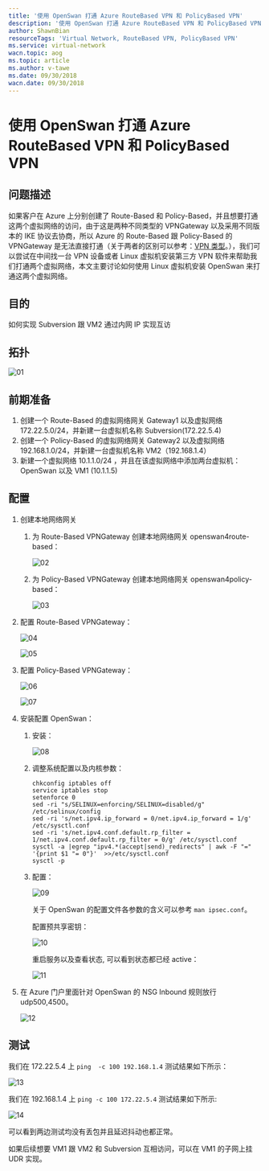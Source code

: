 ```yaml
---
title: '使用 OpenSwan 打通 Azure RouteBased VPN 和 PolicyBased VPN'
description: '使用 OpenSwan 打通 Azure RouteBased VPN 和 PolicyBased VPN'
author: ShawnBian
resourceTags: 'Virtual Network, RouteBased VPN, PolicyBased VPN'
ms.service: virtual-network
wacn.topic: aog
ms.topic: article
ms.author: v-tawe
ms.date: 09/30/2018
wacn.date: 09/30/2018
---
```


# 使用 OpenSwan 打通 Azure RouteBased VPN 和 PolicyBased VPN

## 问题描述

如果客户在 Azure 上分别创建了 Route-Based 和 Policy-Based，并且想要打通这两个虚拟网络的访问，由于这是两种不同类型的 VPNGateway 以及采用不同版本的 IKE 协议去协商，所以 Azure 的 Route-Based 跟 Policy-Based 的 VPNGateway 是无法直接打通（关于两者的区别可以参考：[VPN 类型](https://docs.azure.cn/zh-cn/vpn-gateway/vpn-gateway-about-vpn-gateway-settings#vpntype)。），我们可以尝试在中间找一台 VPN 设备或者 Linux 虚拟机安装第三方 VPN 软件来帮助我们打通两个虚拟网络，本文主要讨论如何使用 Linux 虚拟机安装 OpenSwan 来打通这两个虚拟网络。

## 目的

如何实现 Subversion 跟 VM2 通过内网 IP 实现互访

## 拓扑

![01](media/aog-virtual-network-howto-connect-routebased-vpn-and-policybased-vpn/01.png)

## 前期准备

1. 创建一个 Route-Based 的虚拟网络网关 Gateway1 以及虚拟网络 172.22.5.0/24，并新建一台虚拟机名称 Subversion(172.22.5.4)
2. 创建一个 Policy-Based 的虚拟网络网关 Gateway2 以及虚拟网络 192.168.1.0/24，并新建一台虚拟机名称 VM2（192.168.1.4）
3. 新建一个虚拟网络 10.1.1.0/24 ，并且在该虚拟网络中添加两台虚拟机：OpenSwan 以及 VM1 (10.1.1.5)

## 配置

1. 创建本地网络网关

    1. 为 Route-Based VPNGateway 创建本地网络网关 openswan4route-based：

        ![02](media/aog-virtual-network-howto-connect-routebased-vpn-and-policybased-vpn/02.png)

    2. 为 Policy-Based VPNGateway 创建本地网络网关 openswan4policy-based：

        ![03](media/aog-virtual-network-howto-connect-routebased-vpn-and-policybased-vpn/03.png)

2. 配置 Route-Based VPNGateway：

    ![04](media/aog-virtual-network-howto-connect-routebased-vpn-and-policybased-vpn/04.png)

    ![05](media/aog-virtual-network-howto-connect-routebased-vpn-and-policybased-vpn/05.png)

3. 配置 Policy-Based VPNGateway：

    ![06](media/aog-virtual-network-howto-connect-routebased-vpn-and-policybased-vpn/06.png)

    ![07](media/aog-virtual-network-howto-connect-routebased-vpn-and-policybased-vpn/07.png)

4. 安装配置 OpenSwan：

    1. 安装：

        ![08](media/aog-virtual-network-howto-connect-routebased-vpn-and-policybased-vpn/08.png)

    2. 调整系统配置以及内核参数：

        ```shell
        chkconfig iptables off
        service iptables stop
        setenforce 0
        sed -ri "s/SELINUX=enforcing/SELINUX=disabled/g" /etc/selinux/config
        sed -ri 's/net.ipv4.ip_forward = 0/net.ipv4.ip_forward = 1/g' /etc/sysctl.conf
        sed -ri 's/net.ipv4.conf.default.rp_filter = 1/net.ipv4.conf.default.rp_filter = 0/g' /etc/sysctl.conf
        sysctl -a |egrep "ipv4.*(accept|send)_redirects" | awk -F "=" '{print $1 "= 0"}'  >>/etc/sysctl.conf
        sysctl -p
        ```

    3. 配置：

        ![09](media/aog-virtual-network-howto-connect-routebased-vpn-and-policybased-vpn/09.png)

        关于 OpenSwan 的配置文件各参数的含义可以参考 `man ipsec.conf`。

        配置预共享密钥：

        ![10](media/aog-virtual-network-howto-connect-routebased-vpn-and-policybased-vpn/10.png)

        重启服务以及查看状态, 可以看到状态都已经 active：

        ![11](media/aog-virtual-network-howto-connect-routebased-vpn-and-policybased-vpn/11.png)

5. 在 Azure 门户里面针对 OpenSwan 的 NSG Inbound 规则放行 udp500,4500。

    ![12](media/aog-virtual-network-howto-connect-routebased-vpn-and-policybased-vpn/12.png)

## 测试

我们在 172.22.5.4 上 `ping  -c 100 192.168.1.4` 测试结果如下所示：

![13](media/aog-virtual-network-howto-connect-routebased-vpn-and-policybased-vpn/13.png)

我们在 192.168.1.4 上 `ping -c 100 172.22.5.4` 测试结果如下所示:

![14](media/aog-virtual-network-howto-connect-routebased-vpn-and-policybased-vpn/14.png)

可以看到两边测试均没有丢包并且延迟抖动也都正常。

如果后续想要 VM1 跟 VM2 和 Subversion 互相访问，可以在 VM1 的子网上挂 UDR 实现。